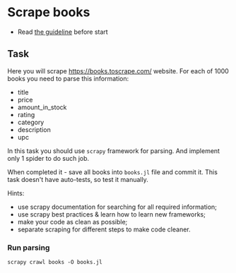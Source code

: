 # Scrape books

- Read [the guideline](https://github.com/mate-academy/py-task-guideline/blob/main/README.md) before start


## Task
Here you will scrape https://books.toscrape.com/ website.
For each of 1000 books you need to parse this information:
- title
- price
- amount_in_stock
- rating
- category
- description
- upc

In this task you should use `scrapy` framework for parsing.
And implement only 1 spider to do such job.

When completed it - save all books into `books.jl` file and commit it.
This task doesn't have auto-tests, so test it manually.

Hints:
- use scrapy documentation for searching for all required information;
- use scrapy best practices & learn how to learn new frameworks;
- make your code as clean as possible;
- separate scraping for different steps to make code cleaner.



### Run parsing
``
scrapy crawl books -O books.jl
``